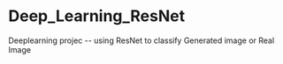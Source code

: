 # Deep_Learning_ResNet
Deeplearning projec -- using ResNet to classify Generated image or Real Image
